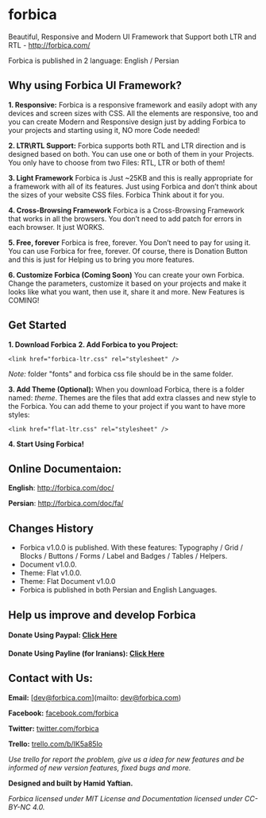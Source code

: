 # forbica
Beautiful, Responsive and Modern UI Framework that Support both LTR and RTL - http://forbica.com/

Forbica is published in 2 language: English / Persian

## Why using Forbica UI Framework?

**1. Responsive:**
Forbica is a responsive framework and easily adopt with any devices and screen sizes with CSS. All the elements are     responsive, too and you can create Modern and Responsive design just by adding Forbica to your projects and starting using it, NO more Code needed!

**2. LTR\RTL Support:**
Forbica supports both RTL and LTR direction and is designed based on both. You can use one or both of them in your Projects. You only have to choose from two Files: RTL, LTR or both of them!

**3. Light Framework**
Forbica is Just ~25KB and this is really appropriate for a framework with all of its features. Just using Forbica and don’t think about the sizes of your website CSS files. Forbica Think about it for you.

**4. Cross-Browsing Framework**
Forbica is a Cross-Browsing Framework that works in all the browsers. You don’t need to add patch for errors in each browser. It just WORKS.

**5. Free, forever**
Forbica is free, forever. You Don’t need to pay for using it. You can use Forbica for free, forever. Of course, there is Donation Button and this is just for Helping us to bring you more features.

**6. Customize Forbica (Coming Soon)**
You can create your own Forbica. Change the parameters, customize it based on your projects and make it looks like what you want, then use it, share it and more. New Features is COMING!

## Get Started
**1. Download Forbica**
**2. Add Forbica to you Project:**

`<link href="forbica-ltr.css" rel="stylesheet" />`

*Note:* folder "fonts" and forbica css file should be in the same folder.

**3. Add Theme (Optional):**
When you download Forbica, there is a folder named: *theme*. Themes are the files that add extra classes and new style to the Forbica. You can add theme to your project if you want to have more styles:

`<link href="flat-ltr.css" rel="stylesheet" />`

**4. Start Using Forbica!**

## Online Documentaion:

**English**: http://forbica.com/doc/

**Persian**: http://forbica.com/doc/fa/

## Changes History
- Forbica v1.0.0 is published. With these features: 
Typography / Grid / Blocks / Buttons / Forms / Label and Badges / Tables / Helpers. 
- Document v1.0.0. 
- Theme: Flat v1.0.0. 
- Theme: Flat Document v1.0.0 
- Forbica is published in both Persian and English Languages. 

## Help us improve and develop Forbica

#### Donate Using Paypal: [Click Here](#)
#### Donate Using Payline (for Iranians): [Click Here](#)

## Contact with Us:
**Email:** [dev@forbica.com](mailto: dev@forbica.com)

**Facebook:** [facebook.com/forbica](facebook.com/forbica)

**Twitter:**  [twitter.com/forbica](twitter.com/forbica)

**Trello:**   [trello.com/b/IK5a85lo](https://trello.com/b/IK5a85lo)

*Use trello for report the problem, give us a idea for new features and be informed of new version features, fixed bugs and more.*


**Designed and built by Hamid Yaftian.**

*Forbica licensed under MIT License and Documentation licensed under CC-BY-NC 4.0.*
